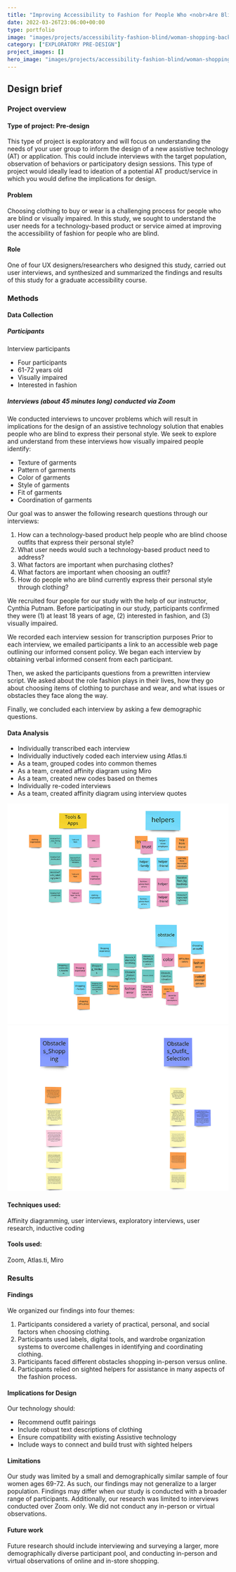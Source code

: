 ```yaml
---
title: "Improving Accessibility to Fashion for People Who <nobr>Are Blind</nobr>"
date: 2022-03-26T23:06:00+00:00
type: portfolio
image: "images/projects/accessibility-fashion-blind/woman-shopping-back-overlay.png"
category: ["EXPLORATORY PRE-DESIGN"]
project_images: []
hero_image: "images/projects/accessibility-fashion-blind/woman-shopping-1.jpeg"
---
```


## Design brief

### Project overview

#### Type of project: Pre-design

This type of project is exploratory and will focus on understanding the needs of your user group to inform the design of a new assistive technology (AT) or application. This could include interviews with the target population, observation of behaviors or participatory design sessions. This type of project would ideally lead to ideation of a potential AT product/service in which you would define the implications for design.

#### Problem

Choosing clothing to buy or wear is a challenging process for people who are blind or visually impaired. In this study, we sought to understand the user needs for a technology-based product or service aimed at improving the accessibility of fashion for people who are blind.

#### Role

One of four UX designers/researchers who designed this study, carried out user interviews, and synthesized and summarized the findings and results of this study for a graduate accessibility course.

### Methods

#### Data Collection

##### Participants

Interview participants

- Four participants
- 61-72 years old
- Visually impaired
- Interested in fashion

##### Interviews (about 45 minutes long) conducted via Zoom

We conducted interviews to uncover problems which will result in implications for the design of an assistive technology solution that enables people who are blind to express their personal style. We seek to explore and understand from these interviews how visually impaired people identify:

- Texture of garments
- Pattern of garments
- Color of garments
- Style of garments
- Fit of garments
- Coordination of garments

Our goal was to answer the following research questions through our interviews:

1. How can a technology-based product help people who are blind choose outfits that express their personal style?
2. What user needs would such a technology-based product need to address?
3. What factors are important when purchasing clothes?
4. What factors are important when choosing an outfit?
5. How do people who are blind currently express their personal style through clothing?

We recruited four people for our study with the help of our instructor, Cynthia Putnam. Before participating in our study, participants confirmed they were (1) at least 18 years of age, (2) interested in fashion, and (3) visually impaired.

We recorded each interview session for transcription purposes
Prior to each interview, we emailed participants a link to an accessible web page outlining our informed consent policy. We began each interview by obtaining verbal informed consent from each participant.

Then, we asked the participants questions from a prewritten interview script. We asked about the role fashion plays in their lives, how they go about choosing items of clothing to purchase and wear, and what issues or obstacles they face along the way.

Finally, we concluded each interview by asking a few demographic questions.

#### Data Analysis

- Individually transcribed each interview
- Individually inductively coded each interview using Atlas.ti
- As a team, grouped codes into common themes
- As a team, created affinity diagram using Miro
- As a team, created new codes based on themes
- Individually re-coded interviews
- As a team, created affinity diagram using interview quotes

![alt text](/images/projects/accessibility-fashion-blind/affinity-diagram-1.jpeg)
![alt text](/images/projects/accessibility-fashion-blind/affinity-diagram-2.jpeg)

#### Techniques used:

Affinity diagramming, user interviews, exploratory interviews, user research, inductive coding

#### Tools used:

Zoom, Atlas.ti, Miro

### Results

#### Findings

We organized our findings into four themes:

1. Participants considered a variety of practical, personal, and social factors when choosing clothing.
2. Participants used labels, digital tools, and wardrobe organization systems to overcome challenges in identifying and coordinating clothing.
3. Participants faced different obstacles shopping in-person versus online.
4. Participants relied on sighted helpers for assistance in many aspects of the fashion process.

#### Implications for Design

Our technology should:

- Recommend outfit pairings
- Include robust text descriptions of clothing
- Ensure compatibility with existing Assistive technology
- Include ways to connect and build trust with sighted helpers

#### Limitations

Our study was limited by a small and demographically similar sample of four women ages 69-72. As such, our findings may not generalize to a larger population. Findings may differ when our study is conducted with a broader range of participants. Additionally, our research was limited to interviews conducted over Zoom only. We did not conduct any in-person or virtual observations.

#### Future work

Future research should include interviewing and surveying a larger, more demographically diverse participant pool, and conducting in-person and virtual observations of online and in-store shopping.
